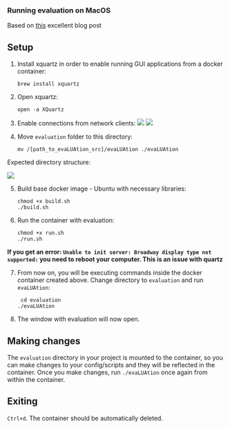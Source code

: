 ### Running evaluation on MacOS

Based on [this](https://fredrikaverpil.github.io/2016/07/31/docker-for-mac-and-gui-applications/) excellent blog post

## Setup

1. Install xquartz in order to enable running
GUI applications from a docker container:
    ```shell
    brew install xquartz
   ```
   
2. Open xquartz:
    ```shell
    open -a XQuartz
    ```
   
3. Enable connections from network clients: 
    ![](img/xquartz1.png)
    ![](img/xquartz2.png)
   
4. Move `evaluation` folder to this directory:
    ```shell
   mv /[path_to_evaLUAtion_src]/evaLUAtion ./evaLUAtion
    ```
   
Expected directory structure:

![](img/dirs.png)

5.  Build base docker image - Ubuntu with necessary 
libraries:
    ```shell
    chmod +x build.sh
    ./build.sh
    ```
    
6. Run the container with evaluation: 
    ```shell
    chmod +x run.sh
    ./run.sh
    ```

**If you get an error: `Unable to init server: Broadway display type not supported:` you
need to reboot your computer. This is an issue with quartz**

   
7. From now on, you will be executing commands inside 
the docker container created above. Change directory to `evaluation` 
   and run `evaLUAtion`:
   ```shell
    cd evaluation
   ./evaLUAtion
    ```

8. The window with evaluation will now open.

## Making changes
The `evaluation` directory in your project is mounted to the container,
so you can make changes to your config/scripts and they will be 
reflected in the container. Once you make changes, run `./evaLUAtion` once again 
from within the container.

## Exiting
`Ctrl+d`. The container should be automatically deleted.
    


